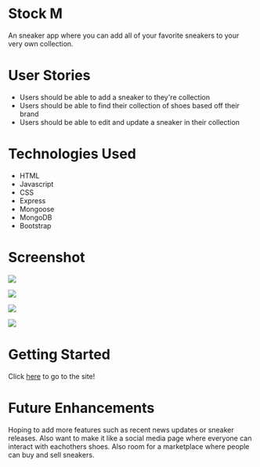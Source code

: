 # Stock M

An sneaker app where you can add all of your favorite sneakers to your very own collection.

# User Stories

- Users should be able to add a sneaker to they're collection
- Users should be able to find their collection of shoes based off their brand
- Users should be able to edit and update a sneaker in their collection

# Technologies Used

- HTML 
- Javascript
- CSS
- Express
- Mongoose
- MongoDB
- Bootstrap

# Screenshot

![](img/StockM1.png)

![](img/StockM2.png)

![](img/StockMMobile1.png)

![](img/StockMMobile2.png)


# Getting Started

Click [here](https://stock-m1.herokuapp.com/) to go to the site! 

# Future Enhancements

Hoping to add more features such as recent news updates or sneaker releases. Also want to make it like a social media page where everyone can interact with eachothers shoes. Also room for a marketplace where people can buy and sell sneakers.

